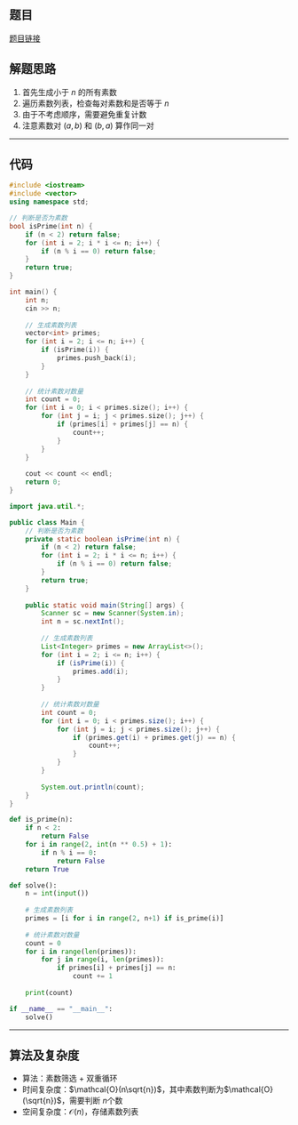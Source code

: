## 题目
[题目链接](https://www.nowcoder.com/practice/b7da655789d941dd8f8bfc547443b5d1?tpId=182&tqId=371147&sourceUrl=/exam/oj&channenl=wgithub&fromPut=wgithub)

## 解题思路

1. 首先生成小于 $n$ 的所有素数
2. 遍历素数列表，检查每对素数和是否等于 $n$
3. 由于不考虑顺序，需要避免重复计数
4. 注意素数对 $(a,b)$ 和 $(b,a)$ 算作同一对

---

## 代码

```cpp []
#include <iostream>
#include <vector>
using namespace std;

// 判断是否为素数
bool isPrime(int n) {
    if (n < 2) return false;
    for (int i = 2; i * i <= n; i++) {
        if (n % i == 0) return false;
    }
    return true;
}

int main() {
    int n;
    cin >> n;
    
    // 生成素数列表
    vector<int> primes;
    for (int i = 2; i <= n; i++) {
        if (isPrime(i)) {
            primes.push_back(i);
        }
    }
    
    // 统计素数对数量
    int count = 0;
    for (int i = 0; i < primes.size(); i++) {
        for (int j = i; j < primes.size(); j++) {
            if (primes[i] + primes[j] == n) {
                count++;
            }
        }
    }
    
    cout << count << endl;
    return 0;
}
```



```java []
import java.util.*;

public class Main {
    // 判断是否为素数
    private static boolean isPrime(int n) {
        if (n < 2) return false;
        for (int i = 2; i * i <= n; i++) {
            if (n % i == 0) return false;
        }
        return true;
    }
    
    public static void main(String[] args) {
        Scanner sc = new Scanner(System.in);
        int n = sc.nextInt();
        
        // 生成素数列表
        List<Integer> primes = new ArrayList<>();
        for (int i = 2; i <= n; i++) {
            if (isPrime(i)) {
                primes.add(i);
            }
        }
        
        // 统计素数对数量
        int count = 0;
        for (int i = 0; i < primes.size(); i++) {
            for (int j = i; j < primes.size(); j++) {
                if (primes.get(i) + primes.get(j) == n) {
                    count++;
                }
            }
        }
        
        System.out.println(count);
    }
}
```
```python []
def is_prime(n):
    if n < 2:
        return False
    for i in range(2, int(n ** 0.5) + 1):
        if n % i == 0:
            return False
    return True

def solve():
    n = int(input())
    
    # 生成素数列表
    primes = [i for i in range(2, n+1) if is_prime(i)]
    
    # 统计素数对数量
    count = 0
    for i in range(len(primes)):
        for j in range(i, len(primes)):
            if primes[i] + primes[j] == n:
                count += 1
    
    print(count)

if __name__ == "__main__":
    solve()
```
---

## 算法及复杂度
- 算法：素数筛选 + 双重循环
- 时间复杂度：$\mathcal{O}(n\sqrt{n})$，其中素数判断为$\mathcal{O}(\sqrt{n})$，需要判断 $n$个数
- 空间复杂度：$\mathcal{O}(n)$，存储素数列表
